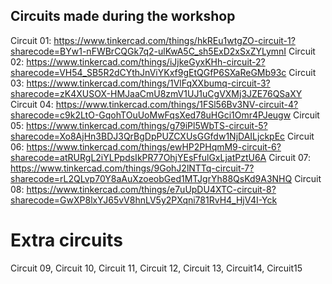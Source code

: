 ## Circuits made during the workshop
Circuit 01: https://www.tinkercad.com/things/hkREu1wtgZO-circuit-1?sharecode=BYw1-nFWBrCQGk7q2-ulKwA5C_sh5ExD2xSxZYLymnI
Circuit 02: https://www.tinkercad.com/things/iJjkeGyxKHh-circuit-2?sharecode=VH54_SB5R2dCYthJnViYKxf9gEtQGfP6SXaReGMb93c
Circuit 03: https://www.tinkercad.com/things/1VlFqXXbumq-circuit-3?sharecode=zK4XUSOX-HMJaaCmU8zmV1UJ1uCgVXMj3JZE76QSaXY
Circuit 04: https://www.tinkercad.com/things/1FSl56Bv3NV-circuit-4?sharecode=c9k2LtO-GqohTOuUoMwFqsXed78uHGci1Omr4PJeugw
Circuit 05: https://www.tinkercad.com/things/g79iPl5WbTS-circuit-5?sharecode=Xo8AjHn3BDJ3QrBgDpPUZCXUsGGfdw1NjDAILjckpEc
Circuit 06: https://www.tinkercad.com/things/ewHP2PHqmM9-circuit-6?sharecode=atRURgL2iYLPpdsIkPR77OhjYEsFfulGxLjatPztU6A
Circuit 07: https://www.tinkercad.com/things/9GohJ2lNTTq-circuit-7?sharecode=rL2QLvp70Y8aAuXzoeobGed1MTJgrYh88QsKd9A3NHQ
Circuit 08: https://www.tinkercad.com/things/e7uUpDU4XTC-circuit-8?sharecode=GwXP8lxYJ65vV8hnLV5y2PXqni781RvH4_HjV4I-Yck

# Extra circuits
Circuit 09, Circuit 10, Circuit 11, Circuit 12, Circuit 13, Circuit14, Circuit15
